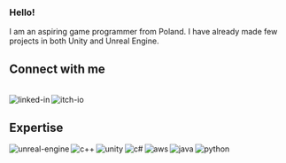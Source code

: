 ### Hello!
I am an aspiring game programmer from Poland. I have already made few projects in both Unity and Unreal Engine.

## Connect with me
<br>[<img align="left" alt="linked-in" src="https://img.shields.io/badge/linkedin-%230077B5.svg?&style=for-the-badge&logo=linkedin&logoColor=white" />](https://www.linkedin.com/in/mateusz-salach1/) [<img align="left" alt="itch-io" src="https://img.shields.io/badge/Itch-%23FF0B34.svg?style=for-the-badge&logo=Itch.io&logoColor=white" />](https://salach-malejkum.itch.io/)<br>
## Expertise
<img align="left" alt="unreal-engine" src="https://img.shields.io/badge/unrealengine-%23313131.svg?style=for-the-badge&logo=unrealengine&logoColor=white" /><img align="left" alt="c++" src="https://img.shields.io/badge/c++-%2300599C.svg?style=for-the-badge&logo=c%2B%2B&logoColor=white" /><img align="left" alt="unity" src="https://img.shields.io/badge/unity-%23000000.svg?style=for-the-badge&logo=unity&logoColor=white" /><img align="left" alt="c#" src="https://img.shields.io/badge/c%23-%23239120.svg?style=for-the-badge&logo=c-sharp&logoColor=white" /><img align="left" alt="aws" src="https://img.shields.io/badge/AWS-%23FF9900.svg?style=for-the-badge&logo=amazon-aws&logoColor=white" /><img align="left" alt="java" src="https://img.shields.io/badge/java-%23ED8B00.svg?style=for-the-badge&logo=openjdk&logoColor=white" /><img align="left" alt="python" src="https://img.shields.io/badge/python-3670A0?style=for-the-badge&logo=python&logoColor=ffdd54" />


